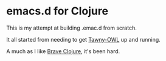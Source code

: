 # emacs.d for Clojure
This is my attempt at building .emac.d from scratch.

It all started from needing to get [Tawny-OWL](https://github.com/phillord/tawny-owl) up and running.

A much as I like [Brave Clojure](http://www.braveclojure.com/basic-emacs/), it's been hard.
